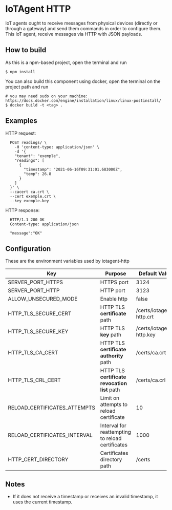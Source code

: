 # IoTAgent HTTP

IoT agents ought to receive messages from physical devices (directly or through a gateway) and send them commands in order to configure them. This IoT agent, receive messages via HTTP with JSON payloads.

## How to build

As this is a npm-based project, open the terminal and run

```
$ npm install
```

You can also build this component using docker, open the terminal on the project path and run

```
# you may need sudo on your machine: https://docs.docker.com/engine/installation/linux/linux-postinstall/
$ docker build -t <tag> .
```

## Examples

HTTP request:

```HTTP
  POST readings/ \
    -H 'content-type: application/json' \
    -d '{
    "tenant": "exemple",
    "readings": [
      {
        "timestamp": "2021-06-16T09:31:01.683000Z",
        "temp": 26.8
      }
    ]
  }' \
  --cacert ca.crt \
  --cert exemple.crt \
  --key exemple.key
```

HTTP response:

```HTTP
  HTTP/1.1 200 OK
  Content-type: application/json

  "message":"OK"
```

## Configuration

These are the environment variables used by iotagent-http

| Key                          | Purpose                                          | Default Value            |
| ---------------------------- | ------------------------------------------------ | ------------------------ |
| SERVER_PORT_HTTPS            | HTTPS port                                       | 3124                     |
| SERVER_PORT_HTTP             | HTTP port                                        | 3123                     |
| ALLOW_UNSECURED_MODE         | Enable http                                      | false                    |
| HTTP_TLS_SECURE_CERT         | HTTP TLS **certificate** path                    | /certs/iotagent-http.crt |
| HTTP_TLS_SECURE_KEY          | HTTP TLS **key** path                            | /certs/iotagent-http.key |
| HTTP_TLS_CA_CERT             | HTTP TLS **certificate authority** path          | /certs/ca.crt            |
| HTTP_TLS_CRL_CERT            | HTTP TLS **certificate revocation list** path    | /certs/ca.crl            |
| RELOAD_CERTIFICATES_ATTEMPTS | Limit on attempts to reload certificate          | 10                       |
| RELOAD_CERTIFICATES_INTERVAL | Interval for reattempting to reload certificates | 1000                     |
| HTTP_CERT_DIRECTORY          | Certificates directory path                      | /certs                   |

## Notes

- If it does not receive a timestamp or receives an invalid timestamp, it uses the current timestamp.
